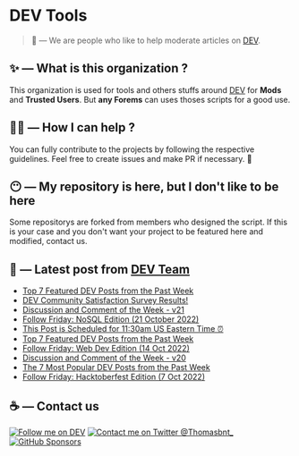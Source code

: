 # DEV Tools

> 🔧 — We are people who like to help moderate articles on [DEV](https://dev.to).

## ✨ — What is this organization ?

This organization is used for tools and others stuffs around [DEV](https://dev.to) for **Mods** and **Trusted Users**. But __any Forems__ can uses thoses scripts for a good use.


## 💪🏼 — How I can help ?

You can fully contribute to the projects by following the respective guidelines. Feel free to create issues and make PR if necessary. 🎉

## 😶 — My repository is here, but I don't like to be here

Some repositorys are forked from members who designed the script. If this is your case and you don't want your project to be featured here and modified, contact us.

## 📝 — Latest post from [DEV Team](https://dev.to/devteam)

<!-- BLOG-POST-LIST:START -->
- [Top 7 Featured DEV Posts from the Past Week](https://dev.to/devteam/top-7-featured-dev-posts-from-the-past-week-3ock)
- [DEV Community Satisfaction Survey Results!](https://dev.to/devteam/dev-community-satisfaction-survey-results-485f)
- [Discussion and Comment of the Week - v21](https://dev.to/devteam/discussion-and-comment-of-the-week-v21-k4i)
- [Follow Friday: NoSQL Edition &lpar;21 October 2022&rpar;](https://dev.to/devteam/follow-friday-nosql-edition-21-october-2022-3c3d)
- [This Post is Scheduled for 11:30am US Eastern Time ⏰](https://dev.to/devteam/this-post-is-scheduled-for-1130am-299k)
- [Top 7 Featured DEV Posts from the Past Week](https://dev.to/devteam/top-7-featured-dev-posts-from-the-past-week-2loc)
- [Follow Friday: Web Dev Edition &lpar;14 Oct 2022&rpar;](https://dev.to/devteam/follow-friday-web-dev-edition-14-oct-2022-5bae)
- [Discussion and Comment of the Week - v20](https://dev.to/devteam/discussion-and-comment-of-the-week-v20-1p6)
- [The 7 Most Popular DEV Posts from the Past Week](https://dev.to/devteam/the-7-most-popular-dev-posts-from-the-past-week-3knj)
- [Follow Friday: Hacktoberfest Edition &lpar;7 Oct 2022&rpar;](https://dev.to/devteam/follow-friday-hacktoberfest-edition-7-oct-2022-2ol0)
<!-- BLOG-POST-LIST:END -->


## ☕ — Contact us

[![Follow me on DEV](https://img.shields.io/badge/dev.to-%2308090A.svg?&style=for-the-badge&logo=dev.to&logoColor=white&alt=devto)](https://dev.to/thomasbnt)
[![Contact me on Twitter @Thomasbnt_](https://img.shields.io/badge/Contact%20me%20on%20Twitter-%231DA1F2.svg?&style=for-the-badge&logo=twitter&logoColor=white&alt=twitter)](https://twitter.com/messages/1142357270-1142357270?text=Hello,%20I%20contact%20you%20from%20devtotools%20&recipient_id=1142357270) [![GitHub Sponsors](https://img.shields.io/badge/Sponsor%20me-%23EA54AE.svg?&style=for-the-badge&logo=github-sponsors&logoColor=white)](https://github.com/sponsors/thomasbnt)


